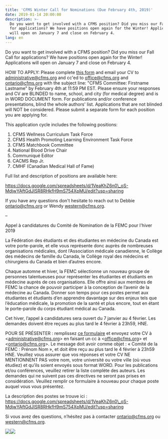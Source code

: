```yaml
---
title: 'CFMS Winter Call for Nominations (Due February 4th, 2019)'
date: 2019-01-14 20:00:00
description: >-
  Do you want to get involved with a CFMS position? Did you miss our Fall Call
  for applications? We have positions open again for the Winter! Applications
  will open on January 7 and close on February 4.
lang: en
---
```


Do you want to get involved with a CFMS position? Did you miss our Fall Call for applications? We have positions open again for the Winter! Applications will open on January 7 and close on February 4.

HOW TO APPLY: Please complete [this form](https://docs.google.com/forms/d/e/1FAIpQLSe2_VhOhj8x3VekI4I4vmO99whxHJBpF5k3txxSKqyQtBbFyA/viewform) and email your CV to [administrative@cfms.org](administrative@cfms.org) and cc'ed to [office@cfms.org](office@cfms.org) and [ontario@cfms.org](ontario@cfms.org) with the subject line: "CFMS Committee: Firstname Lastname" by February 4th at 11:59 PM EST. Please ensure your responses and CV are BLINDED to name, school, and city (for medical degree) and is in WORD DOCUMENT form. For publications and/or conference presentations, blind the whole authors' list. Applications that are not blinded will NOT be considered. Please submit a separate form for each position you are applying for.

This application cycle includes the following positions:

1. CFMS Wellness Curriculum Task Force
2. CFMS Health Promoting Learning Environment Task Force
3. CFMS Matchbook Committee
4. National Blood Drive Chair
5. Communiqu&eacute; Editor
6. CACMS Rep Jr.
7. CMHF (Canadian Medical Hall of Fame)

Full list and description of positions are available here:&nbsp;

https://docs.google.com/spreadsheets/d/1VeaKhZ6n0\_oS-MdjwYAftGdJISR8RHkfH9mS754XpMU/edit?usp=sharing&nbsp;

If you have any questions don't hesitate to reach out to Debbie [ontario@cfms.org](ontario@cfms.org) or Wendy [western@cfms.org](western@cfms.org).

–

Appel &agrave; candidatures du Comit&eacute; de Nomination de la FEMC pour l'hiver 2019

La F&eacute;d&eacute;ration des &eacute;tudiants et des &eacute;tudiantes en m&eacute;decine du Canada est votre porte-parole, et elle vous repr&eacute;sente donc aupr&egrave;s de nombreuses organisations m&eacute;dicales, dont l’Association m&eacute;dicale canadienne, le Coll&egrave;ge des m&eacute;decins de famille du Canada, le Coll&egrave;ge royal des m&eacute;decins et chirurgiens du Canada et bien d’autres encore.&nbsp;

Chaque automne et hiver, la FEMC s&eacute;lectionne un nouveau groupe de personnes talentueuses pour repr&eacute;senter les &eacute;tudiantes et &eacute;tudiants en m&eacute;decine aupr&egrave;s de ces organisations. Elle offre ainsi aux membres de FEMC la chance de pouvoir participer &agrave; la conception de l’avenir de la m&eacute;decine au Canada. Donner son temps pour ces postes permet aux &eacute;tudiantes et &eacute;tudiants d’en apprendre davantage sur des enjeux tels que l’&eacute;ducation m&eacute;dicale, la promotion de la sant&eacute; et plus encore, tout en &eacute;tant le porte-parole du corps &eacute;tudiant m&eacute;dical au Canada.&nbsp;

Cet hiver, l’appel &agrave; candidatures sera ouvert du 7 janvier au 4 f&eacute;vrier. Les demandes doivent &ecirc;tre re&ccedil;ues au plus tard le 4 f&eacute;vrier &agrave; 23h59, HNE.&nbsp;

POUR SE PR&Eacute;SENTER : remplissez&nbsp;[ce formulaire](https://docs.google.com/forms/d/e/1FAIpQLSeP1P7u2IgfkJwqeHfvVo_NzMj8Wdi5olS8wzDSOuyDK2XmAA/viewform)&nbsp;et envoyez votre CV &agrave; &lt;administrative@cfms.org&gt; en faisant un cc &agrave; &lt;office@cfms.org&gt; et &lt;ontario@cfms.org&gt;. Le message doit avoir comme objet : &laquo; Comit&eacute; de la FEMC : Pr&eacute;nom Nom &raquo;, et doit &ecirc;tre re&ccedil;u au plus tard le 4 f&eacute;vrier &agrave; 23h59 HNE. Veuillez vous assurer que vos r&eacute;ponses et votre CV NE MENTIONNENT PAS votre nom, votre universit&eacute; ou votre ville (o&ugrave; vous &eacute;tudiez) et qu’ils soient envoy&eacute;s sous format WORD. Pour les publications et/ou conf&eacute;rences, veuillez retirer la liste compl&egrave;te des auteurs. Les demandes qui ne suivent pas ces directives ne seront pas prises en consid&eacute;ration. Veuillez remplir ce formulaire &agrave; nouveau pour chaque poste auquel vous vous pr&eacute;sentez.&nbsp;

La description des postes se trouve ici : https://docs.google.com/spreadsheets/d/1VeaKhZ6n0\_oS-MdjwYAftGdJISR8RHkfH9mS754XpMU/edit?usp=sharing&nbsp;

Si vous avez des questions, n’h&eacute;sitez pas &agrave; contacter ontario@cfms.org ou western@cfms.org.

![](/uploads/winter-call-2.jpeg)![](/uploads/winter-call-french-1.png)